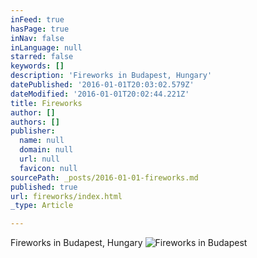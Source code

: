 ```yaml
---
inFeed: true
hasPage: true
inNav: false
inLanguage: null
starred: false
keywords: []
description: 'Fireworks in Budapest, Hungary'
datePublished: '2016-01-01T20:03:02.579Z'
dateModified: '2016-01-01T20:02:44.221Z'
title: Fireworks
author: []
authors: []
publisher:
  name: null
  domain: null
  url: null
  favicon: null
sourcePath: _posts/2016-01-01-fireworks.md
published: true
url: fireworks/index.html
_type: Article

---
```

Fireworks in Budapest, Hungary
![Fireworks in Budapest](https://the-grid-user-content.s3-us-west-2.amazonaws.com/7c158140-74b2-4c01-950e-ad79858e90e1.jpg)